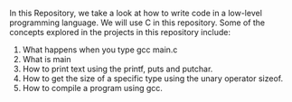 In this Repository, we take a look at how to write code in a low-level programming language. We will use C in this repository.
Some of the concepts explored in the projects in this repository include:
1) What happens when you type gcc main.c
2) What is main
3) How to print text using the printf, puts and putchar.
4) How to get the size of a specific type using the unary operator sizeof.
5) How to compile a program using gcc.
